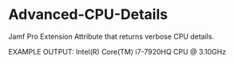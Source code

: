 # Advanced-CPU-Details
Jamf Pro Extension Attribute that returns verbose CPU details.

EXAMPLE OUTPUT:
    Intel(R) Core(TM) i7-7920HQ CPU @ 3.10GHz 
